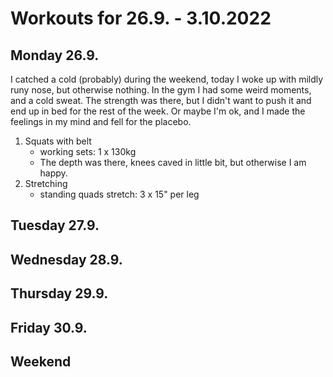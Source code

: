 # Workouts for 26.9. - 3.10.2022

## Monday 26.9.

I catched a cold (probably) during the weekend, today I woke up with mildly
runy nose, but otherwise nothing. In the gym I had some weird moments, and
a cold sweat. The strength was there, but I didn't want to push it and end
up in bed for the rest of the week. Or maybe I'm ok, and I made the feelings
in my mind and fell for the placebo.

1. Squats with belt
   - working sets: 1 x 130kg
   - The depth was there, knees caved in little bit, but otherwise I am happy.
2. Stretching
   - standing quads stretch: 3 x 15" per leg

## Tuesday 27.9.

## Wednesday 28.9.

## Thursday 29.9.

## Friday 30.9.

## Weekend
